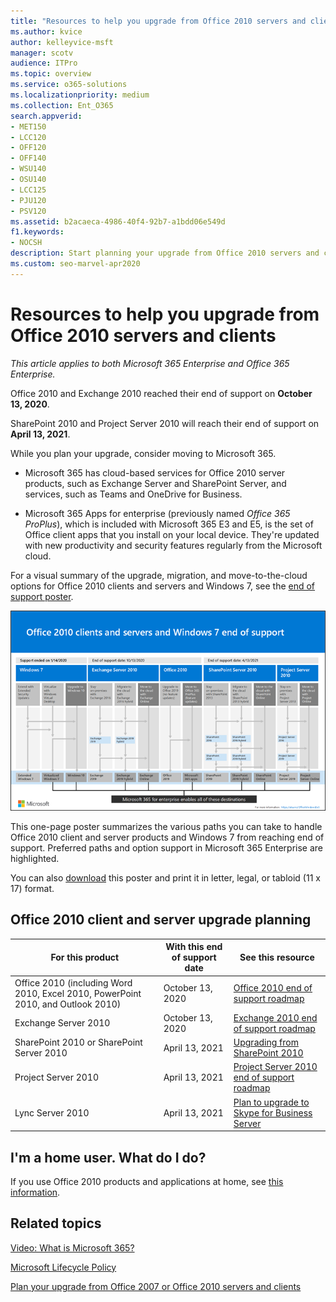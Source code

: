 ```yaml
---
title: "Resources to help you upgrade from Office 2010 servers and clients"
ms.author: kvice
author: kelleyvice-msft
manager: scotv
audience: ITPro
ms.topic: overview
ms.service: o365-solutions
ms.localizationpriority: medium
ms.collection: Ent_O365
search.appverid:
- MET150
- LCC120
- OFF120
- OFF140
- WSU140
- OSU140
- LCC125
- PJU120
- PSV120
ms.assetid: b2acaeca-4986-40f4-92b7-a1bdd06e549d
f1.keywords:
- NOCSH
description: Start planning your upgrade from Office 2010 servers and client applications, as support is ending soon and custom support agreements aren't available.
ms.custom: seo-marvel-apr2020
---
```


# Resources to help you upgrade from Office 2010 servers and clients

*This article applies to both Microsoft 365 Enterprise and Office 365 Enterprise.*

Office 2010 and Exchange 2010 reached their end of support on **October 13, 2020**.

SharePoint 2010 and Project Server 2010 will reach their end of support on **April 13, 2021**.

While you plan your upgrade, consider moving to Microsoft 365.

- Microsoft 365 has cloud-based services for Office 2010 server products, such as Exchange Server and SharePoint Server, and services, such as Teams and OneDrive for Business.

- Microsoft 365 Apps for enterprise (previously named *Office 365 ProPlus*), which is included with Microsoft 365 E3 and E5, is the set of Office client apps that you install on your local device. They're updated with new productivity and security features regularly from the Microsoft cloud.

For a visual summary of the upgrade, migration, and move-to-the-cloud options for Office 2010 clients and servers and Windows 7, see the [end of support poster](../downloads/Office2010Windows7EndOfSupport.pdf).

[![End of support for Office 2010 clients and servers and Windows 7 poster.](../media/upgrade-from-office-2010-servers-and-products/office2010-windows7-end-of-support.png)](../downloads/Office2010Windows7EndOfSupport.pdf)

This one-page poster summarizes the various paths you can take to handle Office 2010 client and server products and Windows 7 from reaching end of support. Preferred paths and option support in Microsoft 365 Enterprise are highlighted.

You can also [download](https://github.com/MicrosoftDocs/microsoft-365-docs/raw/public/microsoft-365/downloads/Office2010Windows7EndOfSupport.pdf) this poster and print it in letter, legal, or tabloid (11 x 17) format.

## Office 2010 client and server upgrade planning

|For this product|With this end of support date|See this resource|
|---|---|---|
|Office 2010 (including Word 2010, Excel 2010, PowerPoint 2010, and Outlook 2010)|October 13, 2020 |[Office 2010 end of support roadmap](/DeployOffice/office-2010-end-support-roadmap)|
|Exchange Server 2010|October 13, 2020|[Exchange 2010 end of support roadmap](exchange-2010-end-of-support.md)|
|SharePoint 2010 or SharePoint Server 2010|April 13, 2021|[Upgrading from SharePoint 2010](upgrade-from-sharepoint-2010.md)|
|Project Server 2010|April 13, 2021|[Project Server 2010 end of support roadmap](project-server-2010-end-of-support.md)|
|Lync Server 2010|April 13, 2021|[Plan to upgrade to Skype for Business Server](/skypeforbusiness/plan-your-deployment/upgrade)|

## I'm a home user. What do I do?

If you use Office 2010 products and applications at home, see [this information](plan-upgrade-previous-versions-office.md#im-a-home-user-what-do-i-do).

## Related topics

[Video: What is Microsoft 365?](https://support.office.com/article/847caf12-2589-452c-8aca-1c009797678b.aspx)

[Microsoft Lifecycle Policy](/lifecycle/)

[Plan your upgrade from Office 2007 or Office 2010 servers and clients](plan-upgrade-previous-versions-office.md)